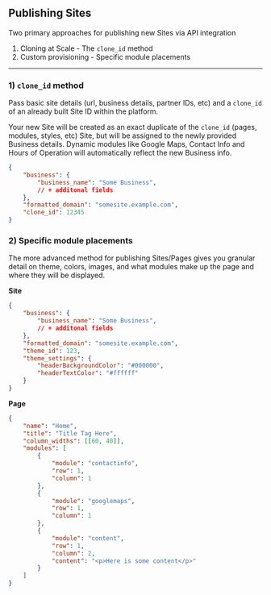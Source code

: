 ## Publishing Sites

Two primary approaches for publishing new Sites via API integration

1. Cloning at Scale - The `clone_id` method
2. Custom provisioning - Specific module placements

----

### 1) `clone_id` method

Pass basic site details (url, business details, partner IDs, etc) and a `clone_id` of an already built Site ID within the platform.

Your new Site will be created as an exact duplicate of the `clone_id` (pages, modules, styles, etc) Site, but will be assigned to the newly provided Business details. Dynamic modules like Google Maps, Contact Info and Hours of Operation will automatically reflect the new Business info.

```json
{
    "business": {
        "business_name": "Some Business",
        // + additonal fields
    },
    "formatted_domain": "somesite.example.com",
    "clone_id": 12345
}
```

### 2) Specific module placements

The more advanced method for publishing Sites/Pages gives you granular detail on theme, colors, images, and what modules make up the page and where they will be displayed.

**Site**

```json
{
    "business": {
        "business_name": "Some Business",
        // + additonal fields
    },
    "formatted_domain": "somesite.example.com",
    "theme_id": 123,
    "theme_settings": {
        "headerBackgroundColor": "#000000",
        "headerTextColor": "#ffffff"
    }
}
```

**Page**

```json
{
    "name": "Home",
    "title": "Title Tag Here",
    "column_widths": [[60, 40]],
    "modules": [
        {
            "module": "contactinfo",
            "row": 1,
            "column": 1
        },
        {
            "module": "googlemaps",
            "row": 1,
            "column": 1
        },
        {
            "module": "content",
            "row": 1,
            "column": 2,
            "content": "<p>Here is some content</p>"
        }
    ]
}
```
